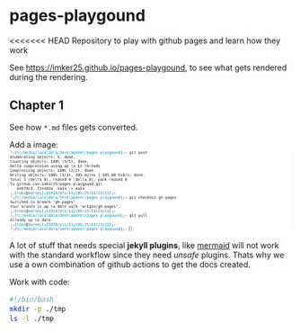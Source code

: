# pages-playgound
<<<<<<< HEAD
Repository to play with github pages and learn how they work

See <https://imker25.github.io/pages-playgound>, to see what gets rendered during the rendering.

## Chapter 1

See how `*.md` files gets converted.

Add a image:
![Screenshot of a terminal](./img/Console.png)

A lot of stuff that needs special **jekyll plugins**, like [mermaid](https://mermaid-js.github.io/mermaid/#/) will not work with the standard workflow since they need *unsafe* plugins. Thats why we use a own combination of github actions to get the docs created.

Work with code:

```bash
#!/bin/bash
mkdir -p ./tmp
ls -l ./tmp
```
